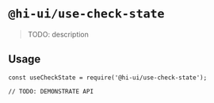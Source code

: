 # `@hi-ui/use-check-state`

> TODO: description

## Usage

```
const useCheckState = require('@hi-ui/use-check-state');

// TODO: DEMONSTRATE API
```
